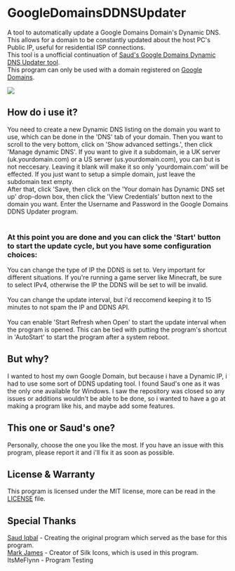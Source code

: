 # GoogleDomainsDDNSUpdater
A tool to automatically update a Google Domains Domain's Dynamic DNS.<br>
This allows for a domain to be constantly updated about the host PC's Public IP, useful for residential ISP connections.
<br>This tool is a unofficial continuation of [Saud's Google Domains Dynamic DNS Updater tool](https://github.com/saudiqbal/SaudsGoogleDomainsDynamicDNSUpdater).
<br>This program can only be used with a domain registered on [Google Domains](https://domains.google.com/registrar/).

![](https://cdn.discordapp.com/attachments/755457361472258069/1059966344214360106/GDDDNSUPreview1.png)

## How do i use it?
You need to create a new Dynamic DNS listing on the domain you want to use, which can be done in the 'DNS' tab of your domain.
Then you want to scroll to the very bottom, click on 'Show advanced settings.', then click 'Manage dynamic DNS'.
If you want to give it a subdomain, ie a UK server (uk.yourdomain.com) or a US server (us.yourdomain.com), you can but is not neccesary.
Leaving it blank will make it so only 'yourdomain.com' will be effected. If you just want to setup a simple domain, just leave the subdomain text
empty.<br>After that, click 'Save, then click on the 'Your domain has Dynamic DNS set up' drop-down box, then click the 'View Credentials' 
button next to the domain you want. Enter the Username and Password in the Google Domains DDNS Updater program.
<br><br>
### At this point you are done and you can click the 'Start' button to start the update cycle, but you have some configuration choices:
You can change the type of IP the DDNS is set to. Very important for different situations. If you're running a game server like Minecraft, be sure
to select IPv4, otherwise the IP the DDNS will be set to will be invalid.<br><br>
You can change the update interval, but i'd reccomend keeping it to 15 minutes to not spam the IP and DDNS API.<br><br>
You can enable 'Start Refresh when Open' to start the update interval when the program is opened. This can be tied with putting the program's
shortcut in 'AutoStart' to start the program after a system reboot.


## But why?
I wanted to host my own Google Domain, but because i have a Dynamic IP, i had to use some sort of DDNS updating tool.
I found Saud's one as it was the only one available for Windows. I saw the repository was closed so any issues or additions wouldn't be able to be done,
so i wanted to have a go at making a program like his, and maybe add some features.

## This one or Saud's one?
Personally, choose the one you like the most. If you have an issue with this program, please report it and i'll fix it as soon as possible.

## License & Warranty
This program is licensed under the MIT license, more can be read in the [LICENSE](https://github.com/rmod8/GoogleDomainsDDNSUpdater/blob/main/LICENSE.txt) file.

## Special Thanks
[Saud Iqbal](https://github.com/saudiqbal) - Creating the original program which served as the base for this program.<br>
[Mark James](http://www.famfamfam.com/about/) - Creator of Silk Icons, which is used in this program.
ItsMeFlynn - Program Testing
